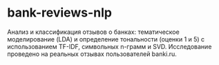 # bank-reviews-nlp
Анализ и классификация отзывов о банках: тематическое моделирование (LDA) и определение тональности (оценки 1 и 5) с использованием TF-IDF, символьных n-грамм и SVD. Исследование проведено на реальных отзывах пользователей banki.ru.
